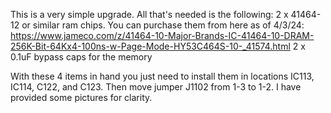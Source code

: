 This is a very simple upgrade. All that's needed is the following:
2 x 41464-12 or similar ram chips. You can purchase them from here as of 4/3/24: https://www.jameco.com/z/41464-10-Major-Brands-IC-41464-10-DRAM-256K-Bit-64Kx4-100ns-w-Page-Mode-HY53C464S-10-_41574.html
2 x 0.1uF bypass caps for the memory

With these 4 items in hand you just need to install them in locations IC113, IC114, C122, and C123. Then move jumper J1102 from 1-3 to 1-2. I have provided some pictures for clarity. 
